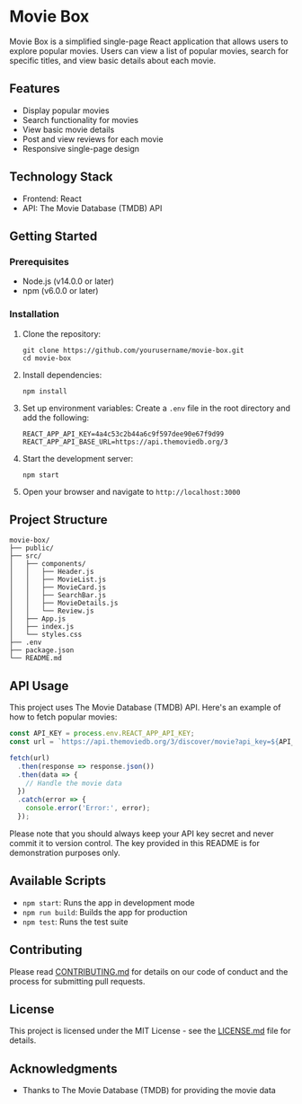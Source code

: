 # Movie Box

Movie Box is a simplified single-page React application that allows users to explore popular movies. Users can view a list of popular movies, search for specific titles, and view basic details about each movie.

## Features

- Display popular movies
- Search functionality for movies
- View basic movie details
- Post and view reviews for each movie
- Responsive single-page design

## Technology Stack

- Frontend: React
- API: The Movie Database (TMDB) API

## Getting Started

### Prerequisites

- Node.js (v14.0.0 or later)
- npm (v6.0.0 or later)

### Installation

1. Clone the repository:
   ```
   git clone https://github.com/yourusername/movie-box.git
   cd movie-box
   ```

2. Install dependencies:
   ```
   npm install
   ```

3. Set up environment variables:
   Create a `.env` file in the root directory and add the following:
   ```
   REACT_APP_API_KEY=4a4c53c2b44a6c9f597dee90e67f9d99
   REACT_APP_API_BASE_URL=https://api.themoviedb.org/3
   ```

4. Start the development server:
   ```
   npm start
   ```

5. Open your browser and navigate to `http://localhost:3000`

## Project Structure

```
movie-box/
├── public/
├── src/
│   ├── components/
│   │   ├── Header.js
│   │   ├── MovieList.js
│   │   ├── MovieCard.js
│   │   ├── SearchBar.js
│   │   ├── MovieDetails.js
│   │   └── Review.js
│   ├── App.js
│   ├── index.js
│   └── styles.css
├── .env
├── package.json
└── README.md
```

## API Usage

This project uses The Movie Database (TMDB) API. Here's an example of how to fetch popular movies:

```javascript
const API_KEY = process.env.REACT_APP_API_KEY;
const url = `https://api.themoviedb.org/3/discover/movie?api_key=${API_KEY}`;

fetch(url)
  .then(response => response.json())
  .then(data => {
    // Handle the movie data
  })
  .catch(error => {
    console.error('Error:', error);
  });
```

Please note that you should always keep your API key secret and never commit it to version control. The key provided in this README is for demonstration purposes only.

## Available Scripts

- `npm start`: Runs the app in development mode
- `npm run build`: Builds the app for production
- `npm test`: Runs the test suite

## Contributing

Please read [CONTRIBUTING.md](CONTRIBUTING.md) for details on our code of conduct and the process for submitting pull requests.

## License

This project is licensed under the MIT License - see the [LICENSE.md](LICENSE.md) file for details.

## Acknowledgments

- Thanks to The Movie Database (TMDB) for providing the movie data